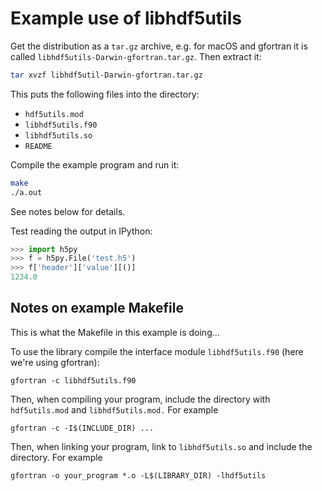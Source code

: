 Example use of libhdf5utils
===========================

Get the distribution as a `tar.gz` archive, e.g. for macOS and gfortran it is
called `libhdf5utils-Darwin-gfortran.tar.gz`. Then extract it:

```bash
tar xvzf libhdf5util-Darwin-gfortran.tar.gz
```

This puts the following files into the directory:

+ `hdf5utils.mod`
+ `libhdf5utils.f90`
+ `libhdf5utils.so`
+ `README`

Compile the example program and run it:

```bash
make
./a.out
```

See notes below for details.

Test reading the output in IPython:

```python
>>> import h5py
>>> f = h5py.File('test.h5')
>>> f['header']['value'][()]
1234.0
```

Notes on example Makefile
-------------------------

This is what the Makefile in this example is doing...

To use the library compile the interface module `libhdf5utils.f90` (here we're
using gfortran):

```
gfortran -c libhdf5utils.f90
```

Then, when compiling your program, include the directory with `hdf5utils.mod`
and `libhdf5utils.mod.` For example

    gfortran -c -I$(INCLUDE_DIR) ...

Then, when linking your program, link to `libhdf5utils.so` and include the
directory. For example

    gfortran -o your_program *.o -L$(LIBRARY_DIR) -lhdf5utils
